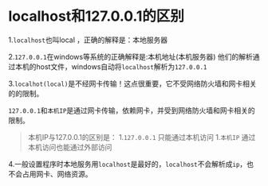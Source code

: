# localhost和127.0.0.1的区别

1.`localhost`也叫local ，正确的解释是：本地服务器

2.`127.0.0.1`在windows等系统的正确解释是:本机地址(本机服务器)
他们的解析通过本机的host文件，windows自动将`localhost`解析为`127.0.0.1`

3.`localhot(local)`是不经网卡传输！这点很重要，它不受网络防火墙和网卡相关的的限制。

`127.0.0.1`和`本机IP`是通过网卡传输，依赖网卡，并受到网络防火墙和网卡相关的限制。

>本机IP与127.0.0.1的区别是：
>1.`127.0.0.1` 只能通过本机访问
>1.`本机IP` 通过本机访问也能通过外部访问

4.一般设置程序时本地服务用`localhost`是最好的，`localhost`不会解析成`ip`，也不会占用网卡、网络资源。